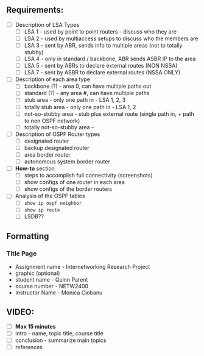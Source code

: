## Requirements:

- [ ] Description of LSA Types
	- [ ] LSA 1 - used by point to point routers - discuss who they are
	- [ ] LSA 2 - used by multiaccess setups to discuss who the members are
	- [ ] LSA 3 - sent by ABR, sends info to multiple areas (not to totally stubby)
	- [ ] LSA 4 - only in standard / backbone, ABR sends ASBR IP to the area
	- [ ] LSA 5 - sent by ABRs to declare external routes (NON NSSA)
	- [ ] LSA 7 - sent by ASBR to declare external routes (NSSA ONLY)

- [ ] Description of each area type
	- [ ] backbone (?) - area 0, can have multiple paths out
	- [ ] standard (?) - any area #, can have multiple paths
	- [ ] stub area - only one path in - LSA 1, 2, 3
	- [ ] totally stub area - only one path in - LSA 1, 2
	- [ ] not-so-stubby area - stub plus external route (single path in, + path to non OSPF network)
	- [ ] totally not-so-stubby area - 

- [ ] Description of OSPF Router types
	- [ ] designated router
	- [ ] backup designated router
	- [ ] area border router
	- [ ] autonomous system border router

- [ ] **How-to** section
	- [ ] steps to accomplish full connectivity (screenshots)
	- [ ] show configs of one router in each area
	- [ ] show configs of the border routers

- [ ] Analysis of the OSPF tables
	- [ ] `show ip ospf neighbor`
	- [ ] `show ip route`
	- [ ] LSDB??

## Formatting
### Title Page
- Assignment name - Internetworking Research Project
- graphic (optional)
- student name - Quinn Parent
- course number - NETW2400
- Instructor Name - Monica Ciobanu

## VIDEO:
- [ ] **Max 15 minutes**
- [ ] intro - name, topic title, course title
- [ ] conclusion - summarize main topics
- [ ] references
